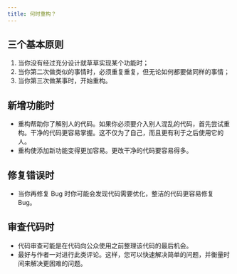 ```yaml
---
title: 何时重构？
---
```


## 三个基本原则

1. 当你没有经过充分设计就草草实现某个功能时；
2. 当你第二次做类似的事情时，必须重复重复，但无论如何都要做同样的事情；
3. 当你第三次做某事时，开始重构。

## 新增功能时

* 重构帮助你了解别人的代码。如果你必须要介入别人混乱的代码，首先尝试重构。干净的代码更容易掌握。这不仅为了自己，而且更有利于之后使用它的人。
* 重构使添加新功能变得更加容易。更改干净的代码要容易得多。

## 修复错误时

* 当你再修复 Bug 时你可能会发现代码需要优化，整洁的代码更容易修复 Bug。

## 审查代码时

* 代码审查可能是在代码向公众使用之前整理该代码的最后机会。
* 最好与作者一对进行此类评论。这样，您可以快速解决简单的问题，并衡量时间来解决更困难的问题。
